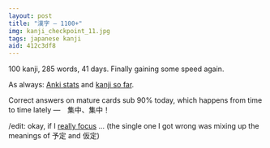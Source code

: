 ```yaml
---
layout: post
title: "漢字 — 1100+"
img: kanji_checkpoint_11.jpg
tags: japanese kanji
aid: 412c3df8
---
```


100 kanji, 285 words, 41 days. Finally gaining some speed again.

As always: [Anki stats](static/img/blog/anki_stats_140808.png) and [kanji so far](static/dl/kanji_checkpoint_11).

Correct answers on mature cards sub 90% today, which happens from time to time lately —　<span class="mixlang"><span class="swap" swap="concentrate, damnit!"><span class="inner">集中、集中！</span></span></span>

/edit: okay, if I [really focus](static/img/blog/anki_stats_140809.png) ... (the single one I got wrong was mixing up the meanings of <span class="mixlang"><span class="swap" swap="plan/estimate"><span class="inner">予定</span></span></span> and <span class="mixlang"><span class="swap" swap="assumption/hypothesis"><span class="inner">仮定</span></span></span>)